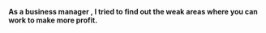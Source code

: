 **As a business manager , I tried to find out the weak areas where you can work to make more profit.**
